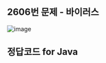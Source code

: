 ## 2606번 문제 - 바이러스

![image](https://user-images.githubusercontent.com/92222661/153145419-aac2b385-fe73-456f-9f45-35478e495980.png)

## 정답코드 for Java
```java
```
